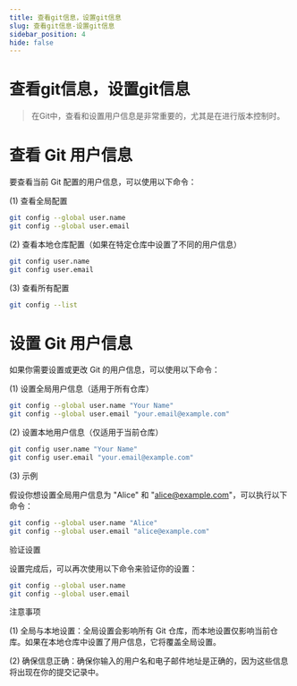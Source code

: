 ```yaml
---
title: 查看git信息，设置git信息
slug: 查看git信息-设置git信息
sidebar_position: 4
hide: false
---
```



# 查看git信息，设置git信息

> 在Git中，查看和设置用户信息是非常重要的，尤其是在进行版本控制时。

# 查看 Git 用户信息

要查看当前 Git 配置的用户信息，可以使用以下命令：

(1) 查看全局配置

```bash
git config --global user.name  
git config --global user.email
```

(2) 查看本地仓库配置（如果在特定仓库中设置了不同的用户信息）

```bash
git config user.name  
git config user.email
```

(3) 查看所有配置

```bash
git config --list
```

# 设置 Git 用户信息

如果你需要设置或更改 Git 的用户信息，可以使用以下命令：

(1) 设置全局用户信息（适用于所有仓库）

```bash
git config --global user.name "Your Name"  
git config --global user.email "your.email@example.com"
```

(2) 设置本地用户信息（仅适用于当前仓库）

```bash
git config user.name "Your Name"  
git config user.email "your.email@example.com"
```

(3) 示例

假设你想设置全局用户信息为 "Alice" 和 "[alice@example.com](mailto:alice@example.com)"，可以执行以下命令：

```bash
git config --global user.name "Alice"  
git config --global user.email "alice@example.com"
```

验证设置

设置完成后，可以再次使用以下命令来验证你的设置：

```bash
git config --global user.name  
git config --global user.email
```

注意事项

(1) 全局与本地设置：全局设置会影响所有 Git 仓库，而本地设置仅影响当前仓库。如果在本地仓库中设置了用户信息，它将覆盖全局设置。

(2) 确保信息正确：确保你输入的用户名和电子邮件地址是正确的，因为这些信息将出现在你的提交记录中。

